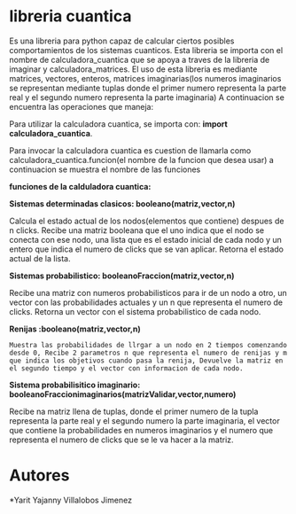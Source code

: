 # libreria cuantica

Es una libreria para python capaz de calcular ciertos posibles comportamientos de los sistemas cuanticos. Esta libreria se importa con el nombre de calculadora_cuantica que se apoya a traves de la libreria de imaginar y calculadora_matrices.
El uso de esta libreria es mediante matrices, vectores, enteros, matrices imaginarias(los numeros imaginarios se representan mediante tuplas donde el primer numero representa la parte real y el segundo numero representa la parte imaginaria)
A continuacion se encuentra las operaciones que maneja:

Para utilizar la calculadora cuantica, se importa con: **import calculadora_cuantica**.

Para invocar la calculadora cuantica es cuestion de llamarla como calculadora_cuantica.funcion(el nombre de la funcion que desea usar) a continuacion se muestra el nombre de las funciones

**funciones de la calduladora cuantica:**

  **Sistemas determinadas clasicos: booleano(matriz,vector,n)**
  
  Calcula el estado actual de los nodos(elementos que contiene) despues de n clicks. Recibe una matriz booleana que el uno indica que el nodo se conecta con ese nodo, una lista que es el estado inicial de cada nodo y un entero que indica el numero de clicks que se van aplicar. Retorna el estado actual de la lista.
      
  **Sistemas probabilistico:   booleanoFraccion(matriz,vector,n)**
  
  Recibe una matriz con numeros probabilisticos para ir de un nodo a otro, un vector con las probabilidades actuales y un n que representa el numero de clicks. Retorna un vector con el sistema probabilistico de cada nodo.
  
  **Renijas :booleano(matriz,vector,n)**
  
    Muestra las probabilidades de llrgar a un nodo en 2 tiempos comenzando desde 0, Recibe 2 parametros n que representa el numero de renijas y m que indica los objetivos cuando pasa la renija, Devuelve la matriz en el segundo tiempo y el vector con informacion de cada nodo.
  
  **Sistema probabilisitico imaginario:  booleanoFraccionimaginarios(matrizValidar,vector,numero)**
  
  Recibe na matriz llena de tuplas, donde el primer numero de la tupla representa la parte real y el segundo numero la parte imaginaria, el vector que contiene la probabilidades en numeros imaginarios y el numero que representa el numero de clicks que se le va hacer a la matriz.

  
  
 
  # Autores
  
  *Yarit Yajanny Villalobos Jimenez
